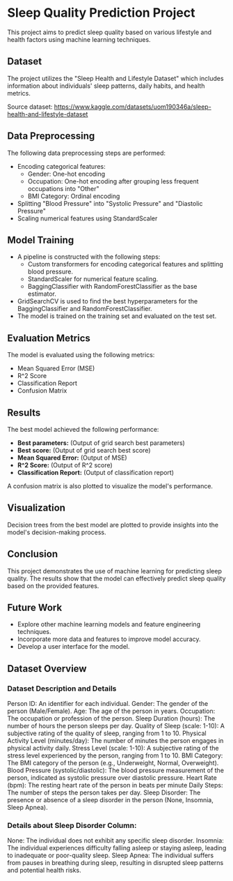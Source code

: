 # Sleep Quality Prediction Project

This project aims to predict sleep quality based on various lifestyle and health factors using machine learning techniques.

## Dataset

The project utilizes the "Sleep Health and Lifestyle Dataset" which includes information about individuals' sleep patterns, daily habits, and health metrics.

Source dataset: https://www.kaggle.com/datasets/uom190346a/sleep-health-and-lifestyle-dataset

## Data Preprocessing

The following data preprocessing steps are performed:

- Encoding categorical features:
    - Gender: One-hot encoding
    - Occupation: One-hot encoding after grouping less frequent occupations into "Other"
    - BMI Category: Ordinal encoding
- Splitting "Blood Pressure" into "Systolic Pressure" and "Diastolic Pressure"
- Scaling numerical features using StandardScaler

## Model Training

- A pipeline is constructed with the following steps:
    - Custom transformers for encoding categorical features and splitting blood pressure.
    - StandardScaler for numerical feature scaling.
    - BaggingClassifier with RandomForestClassifier as the base estimator.
- GridSearchCV is used to find the best hyperparameters for the BaggingClassifier and RandomForestClassifier.
- The model is trained on the training set and evaluated on the test set.

## Evaluation Metrics

The model is evaluated using the following metrics:

- Mean Squared Error (MSE)
- R^2 Score
- Classification Report
- Confusion Matrix

## Results

The best model achieved the following performance:

- **Best parameters:** (Output of grid search best parameters)
- **Best score:** (Output of grid search best score)
- **Mean Squared Error:** (Output of MSE)
- **R^2 Score:** (Output of R^2 score)
- **Classification Report:** (Output of classification report)

A confusion matrix is also plotted to visualize the model's performance.

## Visualization

Decision trees from the best model are plotted to provide insights into the model's decision-making process.

## Conclusion

This project demonstrates the use of machine learning for predicting sleep quality. The results show that the model can effectively predict sleep quality based on the provided features.

## Future Work

- Explore other machine learning models and feature engineering techniques.
- Incorporate more data and features to improve model accuracy.
- Develop a user interface for the model.

## Dataset Overview

### Dataset Description and Details

Person ID: An identifier for each individual.
Gender: The gender of the person (Male/Female).
Age: The age of the person in years.
Occupation: The occupation or profession of the person.
Sleep Duration (hours): The number of hours the person sleeps per day.
Quality of Sleep (scale: 1-10): A subjective rating of the quality of sleep, ranging from 1 to 10.
Physical Activity Level (minutes/day): The number of minutes the person engages in physical activity daily.
Stress Level (scale: 1-10): A subjective rating of the stress level experienced by the person, ranging from 1 to 10.
BMI Category: The BMI category of the person (e.g., Underweight, Normal, Overweight).
Blood Pressure (systolic/diastolic): The blood pressure measurement of the person, indicated as systolic pressure over diastolic pressure.
Heart Rate (bpm): The resting heart rate of the person in beats per minute
Daily Steps: The number of steps the person takes per day.
Sleep Disorder: The presence or absence of a sleep disorder in the person (None, Insomnia, Sleep Apnea).

### Details about Sleep Disorder Column:

None: The individual does not exhibit any specific sleep disorder.
Insomnia: The individual experiences difficulty falling asleep or staying asleep, leading to inadequate or poor-quality sleep.
Sleep Apnea: The individual suffers from pauses in breathing during sleep, resulting in disrupted sleep patterns and potential health risks.
